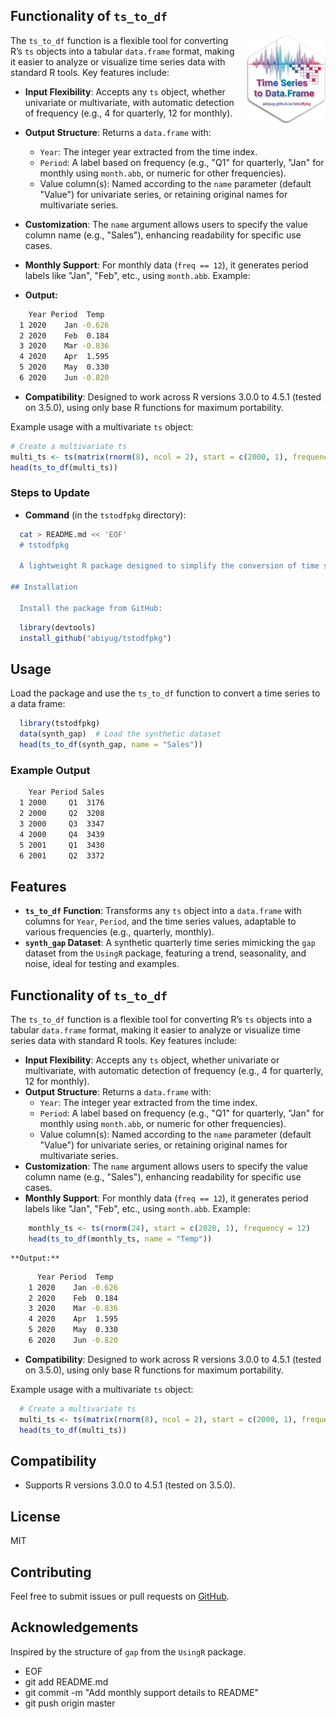 ## Functionality of `ts_to_df`
<img src="image/tsTOdfHex.png" alt="My Hex Sticker" style="width: 25%; float: right; margin-left: 15px;">

The `ts_to_df` function is a flexible tool for converting R’s `ts` objects into a tabular `data.frame` format, making it easier to analyze or visualize time series data with standard R tools. Key features include:

- **Input Flexibility**: Accepts any `ts` object, whether univariate or multivariate, with automatic detection of frequency (e.g., 4 for quarterly, 12 for monthly).
- **Output Structure**: Returns a `data.frame` with:
  - `Year`: The integer year extracted from the time index.
  - `Period`: A label based on frequency (e.g., "Q1" for quarterly, "Jan" for monthly using `month.abb`, or numeric for other frequencies).
  - Value column(s): Named according to the `name` parameter (default "Value") for univariate series, or retaining original names for multivariate series.
- **Customization**: The `name` argument allows users to specify the value column name (e.g., "Sales"), enhancing readability for specific use cases.
- **Monthly Support**: For monthly data (`freq == 12`), it generates period labels like "Jan", "Feb", etc., using `month.abb`. Example:

- **Output:**

```bash
    Year Period  Temp
  1 2020    Jan -0.626
  2 2020    Feb  0.184
  3 2020    Mar -0.836
  4 2020    Apr  1.595
  5 2020    May  0.330
  6 2020    Jun -0.820
```
- **Compatibility**: Designed to work across R versions 3.0.0 to 4.5.1 (tested on 3.5.0), using only base R functions for maximum portability.

Example usage with a multivariate `ts` object:

```r
# Create a multivariate ts
multi_ts <- ts(matrix(rnorm(8), ncol = 2), start = c(2000, 1), frequency = 4)
head(ts_to_df(multi_ts))
```


### Steps to Update
- **Command** (in the `tstodfpkg` directory):

```bash
  cat > README.md << 'EOF'
  # tstodfpkg

  A lightweight R package designed to simplify the conversion of time series (`ts`) objects into structured `data.frame` objects, enhancing data analysis workflows. This package includes a versatile `ts_to_df` function and a synthetic dataset, `synth_gap`, to demonstrate its capabilities. Built with base R tools, it ensures broad compatibility and ease of use for R users.

## Installation

  Install the package from GitHub:

```

```r
  library(devtools)
  install_github("abiyug/tstodfpkg")
```

## Usage

  Load the package and use the `ts_to_df` function to convert a time series to a data frame:


```r
  library(tstodfpkg)
  data(synth_gap)  # Load the synthetic dataset
  head(ts_to_df(synth_gap, name = "Sales"))
```

### Example Output

```bash
    Year Period Sales
  1 2000     Q1  3176
  2 2000     Q2  3208
  3 2000     Q3  3347
  4 2000     Q4  3439
  5 2001     Q1  3430
  6 2001     Q2  3372
```

## Features

  - **`ts_to_df` Function**: Transforms any `ts` object into a `data.frame` with columns for `Year`, `Period`, and the time series values, adaptable to various frequencies (e.g., quarterly, monthly).
  - **`synth_gap` Dataset**: A synthetic quarterly time series mimicking the `gap` dataset from the `UsingR` package, featuring a trend, seasonality, and noise, ideal for testing and examples.

## Functionality of `ts_to_df`

  The `ts_to_df` function is a flexible tool for converting R’s `ts` objects into a tabular `data.frame` format, making it easier to analyze or visualize time series data with standard R tools. Key features include:

  - **Input Flexibility**: Accepts any `ts` object, whether univariate or multivariate, with automatic detection of frequency (e.g., 4 for quarterly, 12 for monthly).
  - **Output Structure**: Returns a `data.frame` with:
    - `Year`: The integer year extracted from the time index.
    - `Period`: A label based on frequency (e.g., "Q1" for quarterly, "Jan" for monthly using `month.abb`, or numeric for other frequencies).
    - Value column(s): Named according to the `name` parameter (default "Value") for univariate series, or retaining original names for multivariate series.
  - **Customization**: The `name` argument allows users to specify the value column name (e.g., "Sales"), enhancing readability for specific use cases.
  - **Monthly Support**: For monthly data (`freq == 12`), it generates period labels like "Jan", "Feb", etc., using `month.abb`. Example:

```r
    monthly_ts <- ts(rnorm(24), start = c(2020, 1), frequency = 12)
    head(ts_to_df(monthly_ts, name = "Temp"))
```
    **Output:**

```bash
      Year Period  Temp
    1 2020    Jan -0.626
    2 2020    Feb  0.184
    3 2020    Mar -0.836
    4 2020    Apr  1.595
    5 2020    May  0.330
    6 2020    Jun -0.820
```
  - **Compatibility**: Designed to work across R versions 3.0.0 to 4.5.1 (tested on 3.5.0), using only base R functions for maximum portability.

  Example usage with a multivariate `ts` object:

```r
  # Create a multivariate ts
  multi_ts <- ts(matrix(rnorm(8), ncol = 2), start = c(2000, 1), frequency = 4)
  head(ts_to_df(multi_ts))
```

## Compatibility
  - Supports R versions 3.0.0 to 4.5.1 (tested on 3.5.0).

## License
  MIT

## Contributing
  Feel free to submit issues or pull requests on [GitHub](https://github.com/abiyug/tstodfpkg).

## Acknowledgements
  Inspired by the structure of `gap` from the `UsingR` package.
  - EOF
  - git add README.md
  - git commit -m "Add monthly support details to README"
  - git push origin master


